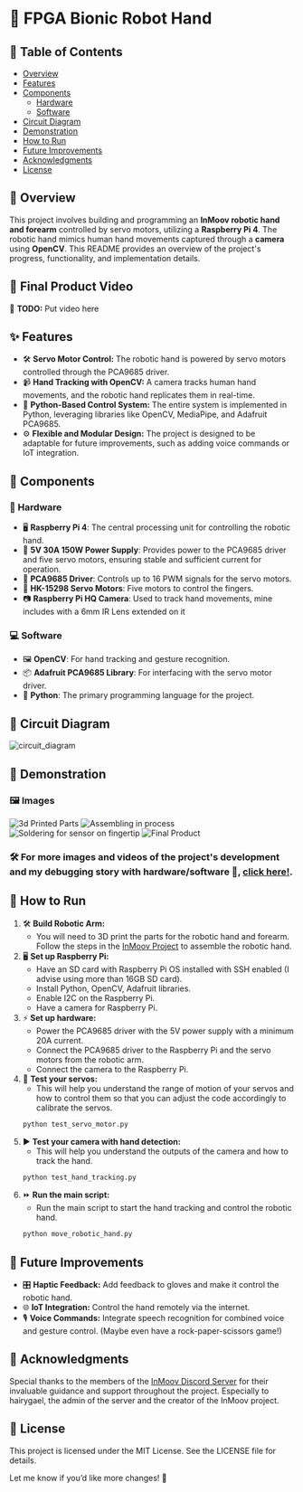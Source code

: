 # 🤖 FPGA Bionic Robot Hand

## 📖 Table of Contents
- [Overview](#-overview)
- [Features](#-features)
- [Components](#-components)
  - [Hardware](#-hardware)
  - [Software](#-software)
- [Circuit Diagram](#-circuit-diagram)
- [Demonstration](#-demonstration)
- [How to Run](#-how-to-run)
- [Future Improvements](#-future-improvements)
- [Acknowledgments](#-acknowledgments)
- [License](#-license)

## 🌟 Overview

This project involves building and programming an **InMoov robotic hand and forearm** controlled by servo motors, utilizing a **Raspberry Pi 4**. The robotic hand mimics human hand movements captured through a **camera** using **OpenCV**. This README provides an overview of the project's progress, functionality, and implementation details.

## 🎥 Final Product Video

🚧 **TODO:** Put video here

## ✨ Features

- 🛠️ **Servo Motor Control:** The robotic hand is powered by servo motors controlled through the PCA9685 driver.
- 📹 **Hand Tracking with OpenCV:** A camera tracks human hand movements, and the robotic hand replicates them in real-time.
- 🐍 **Python-Based Control System:** The entire system is implemented in Python, leveraging libraries like OpenCV, MediaPipe, and Adafruit PCA9685.
- ⚙️ **Flexible and Modular Design:** The project is designed to be adaptable for future improvements, such as adding voice commands or IoT integration.

## 🧩 Components

### 🛒 Hardware

- 🖥️ **Raspberry Pi 4**: The central processing unit for controlling the robotic hand.
- 🔋 **5V 30A 150W Power Supply**: Provides power to the PCA9685 driver and five servo motors, ensuring stable and sufficient current for operation.
- 🧩 **PCA9685 Driver**: Controls up to 16 PWM signals for the servo motors.
- 💪 **HK-15298 Servo Motors**: Five motors to control the fingers.
- 📷 **Raspberry Pi HQ Camera**: Used to track hand movements, mine includes with a 6mm IR Lens extended on it

### 💻 Software

- 🖼️ **OpenCV**: For hand tracking and gesture recognition.
- 📦 **Adafruit PCA9685 Library**: For interfacing with the servo motor driver.
- 🐍 **Python**: The primary programming language for the project.

## 🔌 Circuit Diagram

![circuit_diagram](images/circuit_diagram.jpg)

## 📸 Demonstration

### 🖼️ Images

![3d Printed Parts](images/image1.jpg)
![Assembling in process](images/image2.jpg)
![Soldering for sensor on fingertip](images/image3.jpg)
![Final Product](images/image4.jpg)

### 🛠️ For more images and videos of the project's development and my debugging story with hardware/software 🤯, [click here!](images/README.md).

## 🚀 How to Run

1. 🛠️ **Build Robotic Arm:**
   - You will need to 3D print the parts for the robotic hand and forearm. Follow the steps in the [InMoov Project](https://inmoov.fr/hand-and-forarm/) to assemble the robotic hand.
2. 🖥️ **Set up Raspberry Pi:**
   - Have an SD card with Raspberry Pi OS installed with SSH enabled (I advise using more than 16GB SD card).
   - Install Python, OpenCV, Adafruit libraries.
   - Enable I2C on the Raspberry Pi.
   - Have a camera for Raspberry Pi.
3. ⚡ **Set up hardware:**
   - Power the PCA9685 driver with the 5V power supply with a minimum 20A current.
   - Connect the PCA9685 driver to the Raspberry Pi and the servo motors from the robotic arm.
   - Connect the camera to the Raspberry Pi.
4. 🔄 **Test your servos:**
   - This will help you understand the range of motion of your servos and how to control them so that you can adjust the code accordingly to calibrate the servos.
   ```bash
   python test_servo_motor.py
   ```
5. ▶️ **Test your camera with hand detection:**
   - This will help you understand the outputs of the camera and how to track the hand.
   ```bash
   python test_hand_tracking.py
   ```
6. ⏩ **Run the main script:**
    - Run the main script to start the hand tracking and control the robotic hand.
    ```bash
    python move_robotic_hand.py
    ``` 

## 🚧 Future Improvements

- 🎛️ **Haptic Feedback:** Add feedback to gloves and make it control the robotic hand.
- 🌐 **IoT Integration:** Control the hand remotely via the internet.
- 🎙️ **Voice Commands:** Integrate speech recognition for combined voice and gesture control. (Maybe even have a rock-paper-scissors game!)

## 🙌 Acknowledgments

Special thanks to the members of the [InMoov Discord Server](https://discord.gg/FKJ6GSEwHr) for their invaluable guidance and support throughout the project. Especially to hairygael, the admin of the server and the creator of the InMoov project.

## 📜 License

This project is licensed under the MIT License. See the LICENSE file for details.

Let me know if you’d like more changes! 🚀
